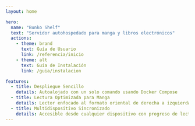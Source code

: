 ```yaml
---
layout: home

hero:
  name: "Bunko Shelf"
  text: "Servidor autohospedado para manga y libros electrónicos"
  actions:
    - theme: brand
      text: Guía de Usuario
      link: /referencia/inicio
    - theme: alt
      text: Guía de Instalación
      link: /guia/instalacion

features:
  - title: Despliegue Sencillo
    details: Autoalojado con un solo comando usando Docker Compose
  - title: Lectura Optimizada para Manga
    details: Lector enfocado al formato oriental de derecha a izquierda, ideal para manga
  - title: Multidispositivo Sincronizado
    details: Accesible desde cualquier dispositivo con progreso de lectura sincronizado
---
```

